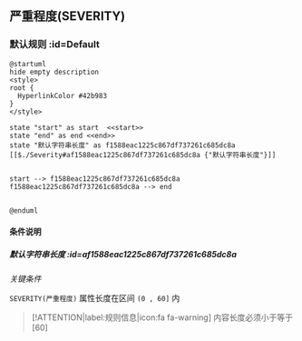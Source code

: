 ## 严重程度(SEVERITY) <!-- {docsify-ignore-all} -->

   

### 默认规则 :id=Default

```plantuml
@startuml
hide empty description
<style>
root {
  HyperlinkColor #42b983
}
</style>

state "start" as start  <<start>>
state "end" as end <<end>>
state "默认字符串长度" as f1588eac1225c867df737261c685dc8a [[$./Severity#af1588eac1225c867df737261c685dc8a {"默认字符串长度"}]]


start --> f1588eac1225c867df737261c685dc8a 
f1588eac1225c867df737261c685dc8a --> end 


@enduml
```

#### 条件说明

##### 默认字符串长度 :id=af1588eac1225c867df737261c685dc8a


*关键条件*


`SEVERITY(严重程度)` 属性长度在区间 `(0 , 60]` 内

> [!ATTENTION|label:规则信息|icon:fa fa-warning]
> 内容长度必须小于等于[60]







